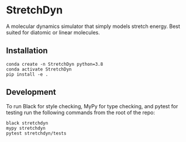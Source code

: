 # StretchDyn
A molecular dynamics simulator that simply models stretch energy. Best suited for diatomic or linear molecules.

## Installation

```
conda create -n StretchDyn python=3.8
conda activate StretchDyn
pip install -e .
```

## Development

To run Black for style checking, MyPy for type checking, and pytest for testing run the following commands from the root of the repo:

``` 
black stretchdyn
mypy stretchdyn
pytest stretchdyn/tests
```
